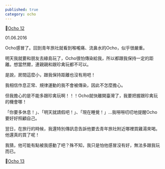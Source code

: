 ```yaml
---
published: true
category: ocho
---
```

🔼[Ocho 12](https://tsainei.com/Ocho-12/)

01.06.2016

Ocho感冒了。回到青年旅社就看到喉嚨痛、流鼻水的Ocho，似乎很嚴重。

明天我就要和朋友去綠島玩了，Ocho很怕傳染給我，所以都跟我保持一定的距離。想當然爾，連親親和跟珍禽玩都不可以。

是說，房間這麼小，跟我保持距離也沒有用吧！

我相信作息正常、規律運動的我不會被傳染，因此不怎麼擔心。

但我擔心的是不能多跟珍禽玩啊！！！Ocho就快離開臺灣了，我要把握跟珍禽玩的機會哪！

「你要多休息！」、「明天就請假吧！」、「現在睡覺！」...我嘮嘮叨叨地提醒Ocho要好好照顧自己。

翌日，在旅行的時候，我還特別傳訊息告訴他要去青年旅社附近哪裡買雞湯來喝。他還真的買了呢！

我猜，他可能有點被我感動了吧？殊不知，我只是怕他感冒沒有好，無法多跟我玩而已。

🔽[Ocho 13](https://tsainei.com/Ocho-13/)


